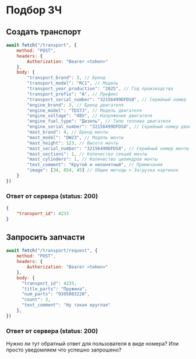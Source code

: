 # Подбор ЗЧ

## Создать транспорт
```js
await fetch("/transport", {
    method: "POST",
    headers: { 
        Authorization: "Bearer <token>"
    },
    body: {
        "transport_brand": 3, // Бренд
        "transport_model": "RC1", // Модель
        "transport_year_production": "2025", // Год производства
        "transport_prefix": "A", // Префикс
        "transport_serial_number": "32156499DFDS8", // Серийный номер
        "engine_brand": 3, // Бренд двигателя
        "engine_model": "TD37J", // Модель двигателя
        "engine_voltage": "48V", // Напряжение двигателя
        "engine_fuel_type": "Дизель", // Типо топлива двигателя
        "engine_serial_number": "32156499DFDS8", // Серийный номер двигателя
        "mast_brand": 4, // Бренд мачты
        "mast_model": "DW23", // Модель мачты
        "mast_height": 123, // Высота мачты
        "mast_serial_number": "32156499DFDS8", // Серийный номер мачты
        "mast_sections": 1, // Количество секций мачты
        "mast_cylinders": 1, // Количество цилиндров мачты
        "text_comment": "Крутой и непонятный", // Примечание
        "image": [34, 654, 45] // Общие методы > Загрузка картинок
    }
})
```
### Ответ от сервера (status: 200)
```json
{
    "transport_id": 4233
}
```
## Запросить запчасти
```js
await fetch("/transport/request", {
    method: "POST",
    headers: { 
        Authorization: "Bearer <token>"
    },
    body: {
      "transport_id": 4233,
      "title_parts": "Пружина",
      "num_parts": "9395003220",
      "count": 3,
      "text_comment": "Ну такая круглая"
    },
})
```
### Ответ от сервера (status: 200)
Нужно ли тут обратный ответ для пользователя в виде номера? Или просто уведомляем что успешно запрошено?
